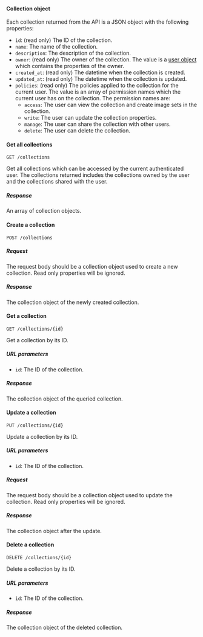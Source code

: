 #### Collection object

Each collection returned from the API is a JSON object with the following properties:

- `id`: (read only) The ID of the collection.
- `name`: The name of the collection.
- `description`: The description of the collection.
- `owner`: (read only) The owner of the collection. The value is a [user object](#user-object)
  which contains the properties of the owner.
- `created_at`: (read only) The datetime when the collection is created.
- `updated_at`: (read only) The datetime when the collection is updated.
- `policies`: (read only) The policies applied to the collection for the current user. The value is an array of
  permission names which the current user has on the collection. The permission names are:
  - `access`: The user can view the collection and create image sets in the collection.
  - `write`: The user can update the collection properties.
  - `manage`: The user can share the collection with other users.
  - `delete`: The user can delete the collection.

#### Get all collections

```
GET /collections
```

Get all collections which can be accessed by the current authenticated user. The collections returned includes the
collections owned by the user and the collections shared with the user.

##### Response

An array of collection objects.

#### Create a collection

```
POST /collections
```

##### Request

The request body should be a collection object used to create a new collection. Read only properties will be ignored.

##### Response

The collection object of the newly created collection.

#### Get a collection

```
GET /collections/{id}
```

Get a collection by its ID.

##### URL parameters

- `id`: The ID of the collection.

##### Response

The collection object of the queried collection.

#### Update a collection

```
PUT /collections/{id}
```

Update a collection by its ID.

##### URL parameters

- `id`: The ID of the collection.

##### Request

The request body should be a collection object used to update the collection. Read only properties will be ignored.

##### Response

The collection object after the update.

#### Delete a collection

```
DELETE /collections/{id}
```

Delete a collection by its ID.

##### URL parameters

- `id`: The ID of the collection.

##### Response

The collection object of the deleted collection.
